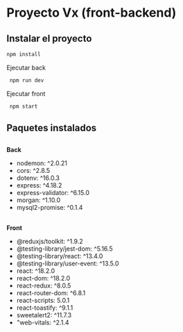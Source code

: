 # Proyecto Vx (front-backend)
## 
## Instalar el proyecto 


```sh
npm install
```

Ejecutar back

```sh
 npm run dev
```

Ejecutar front

```sh
 npm start
```


## Paquetes instalados
## 
**Back**

-  nodemon: ^2.0.21
-  cors: ^2.8.5
-    dotenv: ^16.0.3
-   express: ^4.18.2
-   express-validator: ^6.15.0
-   morgan: ^1.10.0
-   mysql2-promise: ^0.1.4

## 
**Front** 

-  @reduxjs/toolkit: ^1.9.2
-    @testing-library/jest-dom: ^5.16.5
-    @testing-library/react: ^13.4.0
-    @testing-library/user-event: ^13.5.0
-    react: ^18.2.0
-   react-dom: ^18.2.0
-    react-redux: ^8.0.5
-    react-router-dom: ^6.8.1
-    react-scripts: 5.0.1
-    react-toastify: ^9.1.1
-    sweetalert2: ^11.7.3
-   "web-vitals: ^2.1.4


